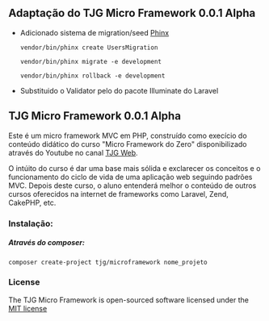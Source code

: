 ## Adaptação do TJG Micro Framework 0.0.1 Alpha
- Adicionado sistema de migration/seed [Phinx](https://book.cakephp.org/phinx/0/en/index.html)
  
  `vendor/bin/phinx create UsersMigration`
  
  `vendor/bin/phinx migrate -e development`
  
  `vendor/bin/phinx rollback -e development`
  
- Substituido o Validator pelo do pacote Illuminate do Laravel




## TJG Micro Framework 0.0.1 Alpha
Este é um micro framework MVC em PHP, construído como execício do conteúdo didático do curso "Micro Framework do Zero" disponibilizado através do Youtube no canal [TJG Web](https://www.youtube.com/playlist?list=PLSYIyzca1f9wGynWlC-SH2lVBkE8S81A0).

O intúito do curso é dar uma base mais sólida e exclarecer os conceitos e o funcionamento do ciclo de vida de uma aplicação web seguindo padrões MVC. Depois deste curso, o aluno entenderá melhor o conteúdo de outros cursos oferecidos na internet de frameworks como Laravel, Zend, CakePHP, etc.

### Instalação:
##### Através do composer:
`composer create-project tjg/microframework nome_projeto`


### License

The TJG Micro Framework is open-sourced software licensed under the [MIT license](http://opensource.org/licenses/MIT)
